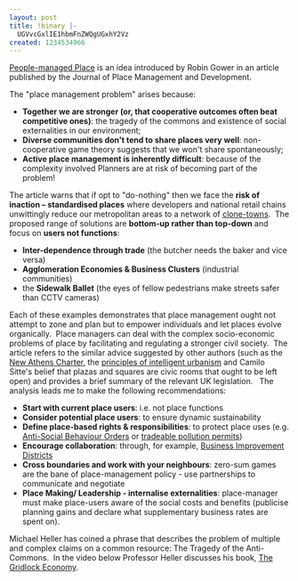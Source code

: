 ```yaml
---
layout: post
title: !binary |-
  UGVvcGxlIE1hbmFnZWQgUGxhY2Vz
created: 1234534966
---
```

<p><a href="http://www.emeraldinsight.com/Insight/viewContentItem.do?contentType=Article&amp;contentId=1748140">People-managed Place</a> is an idea introduced by Robin Gower in an article published by the Journal of Place Management and Development.</p>
<p>The &quot;place management problem&quot; arises because:</p>
<ul>
    <li><strong>Together we are stronger (or, that cooperative outcomes often beat competitive ones)</strong>: the tragedy of the commons and existence of social externalities in our environment;</li>
    <li><strong>Diverse communities don't tend to share places very well</strong>: non-cooperative game theory suggests that we won't share spontaneously;</li>
    <li><strong>Active place management is inherently difficult</strong>: because of the complexity involved Planners are at risk of becoming part of the problem!</li>
</ul>
<!--more-->
<p>The article warns that if opt to &quot;do-nothing&quot; then we face the <strong>risk of inaction &ndash; standardised places</strong> where developers and national retail chains unwittingly reduce our metropolitan areas to a network of <a href="http://www.neweconomics.org/gen/clonetownbritainnewsthefightback200306.aspx">clone-towns</a>.&nbsp; The proposed range of solutions are <strong>bottom-up rather than top-down</strong> and focus on <strong>users not functions</strong>:</p>
<ul>
    <li><strong>Inter-dependence through trade</strong> (the butcher needs the baker and vice versa)</li>
    <li><strong>Agglomeration Economies &amp; Business Clusters</strong> (industrial communities)</li>
    <li>the <strong>Sidewalk Ballet</strong> (the eyes of fellow pedestrians make streets safer than CCTV cameras)</li>
</ul>
<p>Each of these examples demonstrates that place management ought not attempt to zone and plan but to empower individuals and let places evolve organically.&nbsp;  Place managers can deal with the complex socio-economic problems of place by facilitating and regulating a stronger civil society.&nbsp;  The article refers to the similar advice suggested by other authors (such as the <a href="http://www.ceu-ectp.org/e/athens/">New Athens Charter</a>, the <a href="http://en.wikipedia.org/wiki/Principles_of_Intelligent_Urbanism">principles of intelligent urbanism</a> and Camilo Sitte's belief that plazas and squares are civic rooms that ought to be left open) and provides a brief summary of the relevant UK legislation. &nbsp; The analysis leads me to make the following recommendations:</p>
<ul>
    <li><strong>Start with current place users</strong>: i.e. not place functions</li>
    <li><strong>Consider potential place users</strong>: to ensure dynamic sustainability</li>
    <li><strong>Define place-based rights &amp; responsibilities</strong>: to protect place uses (e.g. <a href="http://www.direct.gov.uk/en/CrimeJusticeAndTheLaw/CrimePrevention/DG_4001652">Anti-Social Behaviour Orders</a> or <a href="http://en.wikipedia.org/wiki/Emissions_trading">tradeable pollution permits</a>)</li>
    <li><strong>Encourage collaboration</strong>: through, for example, <a href="http://en.wikipedia.org/wiki/Business_improvement_district">Business Improvement Districts</a></li>
    <li><strong>Cross boundaries and work with your neighbours</strong>: zero-sum games are the bane of place-management policy - use partnerships to communicate and negotiate</li>
    <li><strong>Place Making/ Leadership - internalise externalities</strong>: place-manager must make place-users aware of the social costs and benefits (publicise planning gains and declare what supplementary business rates are spent on).</li>
</ul>
<p class="rteleft">Michael Heller has coined a phrase that describes the problem of multiple and complex claims on a common resource: The Tragedy of the Anti-Commons.&nbsp;  In the video below Professor Heller discusses his book, <a href="http://www.gridlockeconomy.com/">The Gridlock Economy</a>.</p>
<p class="rtecenter"><object width="425" height="344">
<param value="http://www.youtube.com/v/9n89Ec3DFtk&amp;color1=0xb1b1b1&amp;color2=0xcfcfcf&amp;hl=en&amp;fs=1" name="movie" />
<param value="true" name="allowFullScreen" /><embed width="425" height="344" allowfullscreen="true" type="application/x-shockwave-flash" src="http://www.youtube.com/v/9n89Ec3DFtk&amp;color1=0xb1b1b1&amp;color2=0xcfcfcf&amp;hl=en&amp;fs=1"></embed></object></p>
